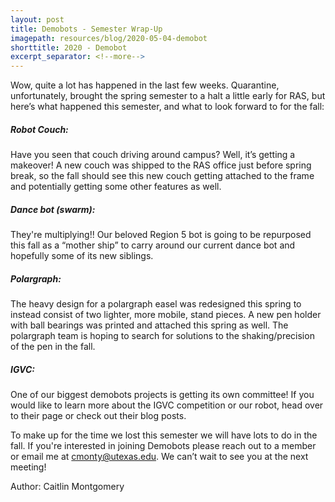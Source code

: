 ```yaml
---
layout: post
title: Demobots - Semester Wrap-Up
imagepath: resources/blog/2020-05-04-demobot
shorttitle: 2020 - Demobot
excerpt_separator: <!--more-->
---
```


Wow, quite a lot has happened in the last few weeks. Quarantine, unfortunately, brought the spring semester to a halt a little early for RAS, but here’s what happened this semester, and what to look forward to for the fall:

<!--more-->

##### Robot Couch:

Have you seen that couch driving around campus? Well, it’s getting a makeover! A new couch was shipped to the RAS office just before spring break, so the fall should see this new couch getting attached to the frame and potentially getting some other features as well.

##### Dance bot (swarm):

They're multiplying!! Our beloved Region 5 bot is going to be repurposed this fall as a “mother ship” to carry around our current dance bot and hopefully some of its new siblings.

##### Polargraph:

The heavy design for a polargraph easel was redesigned this spring to instead consist of two lighter, more mobile, stand pieces. A new pen holder with ball bearings was printed and attached this spring as well. The polargraph team is hoping to search for solutions to the shaking/precision of the pen in the fall.

##### IGVC: 

One of our biggest demobots projects is getting its own committee! If you would like to learn more about the IGVC competition or our robot, head over to their page or check out their blog posts.

To make up for the time we lost this semester we will have lots to do in the fall. If you're interested in joining Demobots please reach out to a member or email me at cmonty@utexas.edu. We can’t wait to see you at the next meeting!

Author: Caitlin Montgomery
